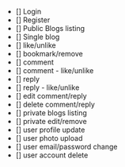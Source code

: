 - [] Login
- [] Register
- [] Public Blogs listing
- [] Single blog
- [] like/unlike
- [] bookmark/remove
- [] comment
- [] comment - like/unlike
- [] reply
- [] reply - like/unlike
- [] edit comment/reply
- [] delete comment/reply
- [] private blogs listing
- [] private edit/remove
- [] user profile update
- [] user photo upload
- [] user email/password change
- [] user account delete

